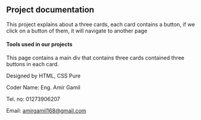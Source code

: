 ## Project documentation 

This project explains about a three cards, each card contains a button, if we click on a button of them, it will navigate to another page 


#### Tools used in our projects 

This page contains a main div that contains three cards contained three buttons in each card. 

Designed by HTML, CSS Pure 

Coder Name: Eng. Amir Gamil 

Tel. no: 01273906207 

Email: amirgamil168@gmail.com 